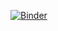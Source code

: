 [![Binder](https://mybinder.org/badge_logo.svg)](https://mybinder.org/v2/gh/SimonePringles/Python-Assignment-2022-2023.git/HEAD?labpath=Python_Assignment_2023)
